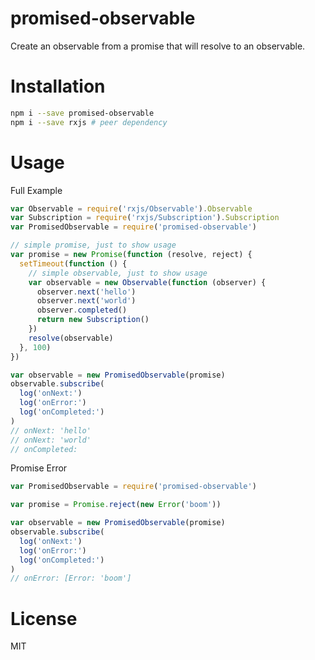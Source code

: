 # promised-observable
Create an observable from a promise that will resolve to an observable.

# Installation
```bash
npm i --save promised-observable
npm i --save rxjs # peer dependency
```

# Usage
Full Example
```js
var Observable = require('rxjs/Observable').Observable
var Subscription = require('rxjs/Subscription').Subscription
var PromisedObservable = require('promised-observable')

// simple promise, just to show usage
var promise = new Promise(function (resolve, reject) {
  setTimeout(function () {
    // simple observable, just to show usage
    var observable = new Observable(function (observer) {
      observer.next('hello')
      observer.next('world')
      observer.completed()
      return new Subscription()
    })
    resolve(observable)
  }, 100)
})

var observable = new PromisedObservable(promise)
observable.subscribe(
  log('onNext:')
  log('onError:')
  log('onCompleted:')
)
// onNext: 'hello'
// onNext: 'world'
// onCompleted:
```

Promise Error
```js
var PromisedObservable = require('promised-observable')

var promise = Promise.reject(new Error('boom'))

var observable = new PromisedObservable(promise)
observable.subscribe(
  log('onNext:')
  log('onError:')
  log('onCompleted:')
)
// onError: [Error: 'boom']
```

# License
MIT
